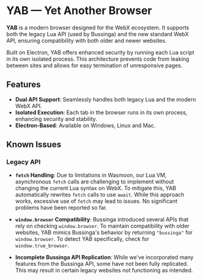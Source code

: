# YAB — Yet Another Browser

**YAB** is a modern browser designed for the WebX ecosystem. It supports both the legacy Lua API (used by Bussinga) and the new standard WebX API, ensuring compatibility with both older and newer websites.

Built on Electron, YAB offers enhanced security by running each Lua script in its own isolated process. This architecture prevents code from leaking between sites and allows for easy termination of unresponsive pages.

## Features

- **Dual API Support**: Seamlessly handles both legacy Lua and the modern WebX API.
- **Isolated Execution**: Each tab in the browser runs in its own process, enhancing security and stability.
- **Electron-Based**: Available on Windows, Linux and Mac.

## Known Issues

### Legacy API

- **`fetch` Handling**: Due to limitations in Wasmoon, our Lua VM, asynchronous `fetch` calls are challenging to implement without changing the current Lua syntax on WebX. To mitigate this, YAB automatically rewrites `fetch` calls to use `await`. While this approach works, excessive use of `fetch` may lead to issues. No significant problems have been reported so far.

- **`window.browser` Compatibility**: Bussinga introduced several APIs that rely on checking `window.browser`. To maintain compatibility with older websites, YAB mimics Bussinga's behavior by returning `"bussinga"` for `window.browser`. To detect YAB specifically, check for `window.true_browser`.

- **Incomplete Bussinga API Replication**: While we've incorporated many features from the Bussinga API, some have not been fully replicated. This may result in certain legacy websites not functioning as intended.

